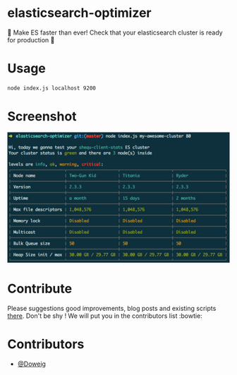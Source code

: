 # elasticsearch-optimizer
:rocket: Make ES faster than ever! Check that your elasticsearch cluster is ready for production :punch:

# Usage
```bash
node index.js localhost 9200
```

# Screenshot

![](https://raw.githubusercontent.com/Goyoo/elasticsearch-optimizer/master/img/intro.jpg)

# Contribute
Please suggestions good improvements, blog posts and existing scripts [there](https://github.com/Goyoo/elasticsearch-optimizer/issues/1).
Don't be shy ! We will put you in the contributors list :bowtie:

# Contributors

* [@Doweig](https://github.com/Doweig)
